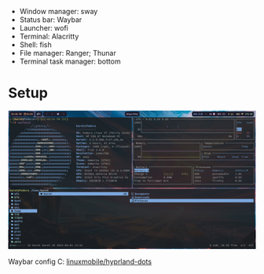 - Window manager: sway
- Status bar: Waybar
- Launcher: wofi
- Terminal: Alacritty
- Shell: fish
- File manager: Ranger; Thunar
- Terminal task manager: bottom

# Setup
![Setup screenshot](./screenshots/2023-04-01.png)

Waybar config C: [linuxmobile/hyprland-dots](https://github.com/linuxmobile/hyprland-dots)
